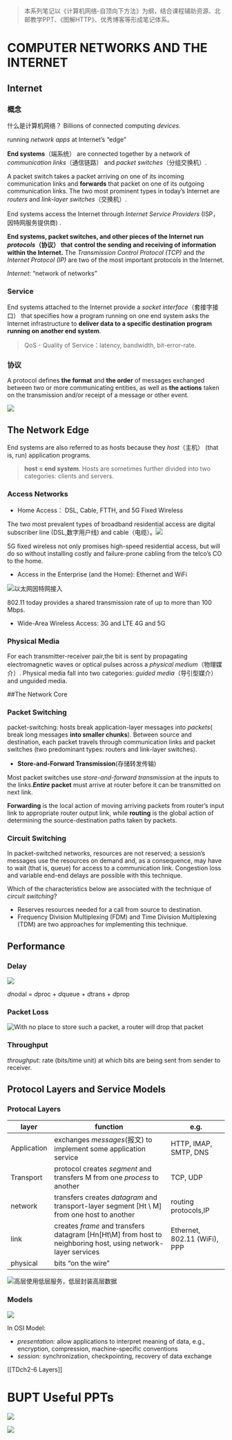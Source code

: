 > 本系列笔记以《计算机网络-自顶向下方法》为纲，结合课程辅助资源、北邮教学PPT、《图解HTTP》、优秀博客等形成笔记体系。

# COMPUTER NETWORKS AND THE INTERNET

## Internet

### 概念

什么是计算机网络？ Billions of connected computing *devices*.

running *network apps* at Internet’s “edge”

**End systems**（端系统） are connected together by a network of *communication links*（通信链路） and *packet switches*（分组交换机）.

A packet switch takes a packet arriving on one of its incoming communication links and **forwards** that packet on one of its outgoing communication links. The two most prominent types in today’s Internet are *routers* and *link-layer switches*（交换机）.

End systems access the Internet through *Internet Service Providers* (ISP，因特网服务提供商) .

**End systems, packet switches, and other pieces of the Internet run *protocols*（协议） that** **control the sending and receiving of information within the Internet.** The *Transmission*
*Control Protocol (TCP)* and *the Internet Protocol (IP)* are two of the most important protocols in the Internet.

*Internet:*  “network of networks”

### Service

End systems attached to the Internet provide a *socket interface*（套接字接口） that specifies how a program running on one end system asks the Internet infrastructure to **deliver data to a specific destination program running on another end system**.

> QoS - Quality of Service：latency, bandwidth, bit-error-rate.

### 协议

A protocol defines **the format** and **the order** of messages exchanged between two
or more communicating entities, as well as **the actions** taken on the transmission
and/or receipt of a message or other event.

![](http://img.070077.xyz/202203081038759.png)

## The Network Edge

End systems are also referred to as hosts because they *host*（主机） (that is, run) application programs. 

> **host = end system**. Hosts are sometimes further divided into two categories: clients and servers. 

### Access Networks

- Home Access： DSL, Cable, FTTH, and 5G Fixed Wireless

The two most prevalent types of broadband residential access are digital subscriber line (DSL,数字用户线) and cable（电缆）。![](http://img.070077.xyz/202203011110762.png)

5G fixed wireless not only promises high-speed residential access, but will do so without installing costly and failure-prone cabling from the telco’s CO to the home.

- Access in the Enterprise (and the Home): Ethernet and WiFi

![以太网因特网接入](http://img.070077.xyz/202203011112641.png)

802.11 today provides a shared transmission rate of up to more than 100 Mbps.

- Wide-Area Wireless Access: 3G and LTE 4G and 5G

### Physical Media

For each transmitter-receiver pair,the bit is sent by propagating electromagnetic waves or optical pulses across a *physical medium*（物理媒介）. Physical media fall into two categories: *guided media*（导引型媒介） and unguided media.  

##The Network Core

###  Packet Switching

packet-switching: hosts break application-layer messages into *packets*( break long messages **into smaller chunks**). Between source and destination, each packet travels through communication links and packet switches (two predominant types: routers and link-layer switches).

- **Store-and-Forward Transmission**(存储转发传输)

Most packet switches use *store-and-forward transmission* at the inputs to the links.***Entire* packet** must arrive at router before it can be transmitted on next link.

**Forwarding** is the local action of moving arriving packets from router’s input link to appropriate router output link, while **routing** is the global action of determining the source-destination paths taken by packets.

###  Circuit Switching

In packet-switched networks, resources are not reserved; a session’s messages use the resources on demand and, as a consequence, may have to wait (that is, queue) for access to a communication link. Congestion loss and variable end-end delays are possible with this technique.

 Which of the characteristics below are associated with the technique of *circuit switching*?

- Reserves resources needed for a call from source to destination.
- Frequency Division Multiplexing (FDM) and Time Division Multiplexing (TDM) are two approaches for implementing this technique.

## Performance

### Delay

![](http://img.070077.xyz/202203081013704.png)

*d*nodal = *d*proc + *d*queue + *d*trans + *d*prop

### Packet Loss

![With no place to store such a packet, a router will drop that packet](http://img.070077.xyz/202203081015619.png)

### Throughput

*throughput:* rate (bits/time unit) at which bits are being sent from sender to receiver.

## Protocol Layers and Service Models

### Protocal Layers 

| layer       | function     | e.g. |
| ----------- | ---- | ---- |
| Application | exchanges *messages*(报文) to implement some application service | HTTP, IMAP, SMTP, DNS |
| Transport   | protocol creates *segment* and transfers M from one *process* to another | TCP, UDP |
| network     | transfers creates *datagram* and  transport-layer segment [Ht \ M] from one host to another |routing protocols,IP|
| link        | creates *frame* and transfers datagram [Hn\[Ht\M] from host to neighboring host, using network-layer services | Ethernet, 802.11 (WiFi), PPP |
| physical    | bits “on the wire” |      |

![高层使用低层服务，低层封装高层数据](http://img.070077.xyz/202203081030866.png)

###  Models

![](http://img.070077.xyz/202203081042846.png)

In OSI Model:

- *presentation:* allow applications to interpret meaning of data, e.g., encryption, compression, machine-specific conventions
- *session:* synchronization, checkpointing, recovery of data exchange

[[TDch2-6 Layers]]

# BUPT Useful PPTs

![](http://img.070077.xyz/202203081122653.png)

![](http://img.070077.xyz/202203081123744.png)
